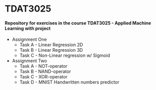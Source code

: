 # TDAT3025

#### Repository for exercises in the course TDAT3025 - Applied Machine Learning with project

- Assignment One
  - Task A - Linear Regression 2D
  - Task B - Linear Regression 3D
  - Task C - Non-Linear regression w/ Sigmoid
- Assignment Two
  - Task A - NOT-operator
  - Task B - NAND-operator
  - Task C - XOR-operator
  - Task D - MNIST Handwritten numbers predictor
